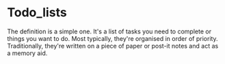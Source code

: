 # Todo_lists

<p>The definition is a simple one. It's a list of tasks you need to complete or things you want to do. Most typically, they're organised in order of priority. Traditionally, they're written on a piece of paper or post-it notes and act as a memory aid.</p>
